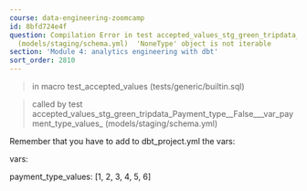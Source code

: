 ```yaml
---
course: data-engineering-zoomcamp
id: 8bfd724e4f
question: Compilation Error in test accepted_values_stg_green_tripdata_Payment_type__False___var_payment_type_values_
  (models/staging/schema.yml)  'NoneType' object is not iterable
section: 'Module 4: analytics engineering with dbt'
sort_order: 2810
---
```


> in macro test_accepted_values (tests/generic/builtin.sql)

> called by test accepted_values_stg_green_tripdata_Payment_type__False___var_payment_type_values_ (models/staging/schema.yml)

Remember that you have to add to dbt_project.yml the vars:

vars:

payment_type_values: [1, 2, 3, 4, 5, 6]

